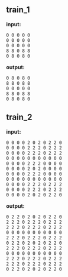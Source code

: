 
## train_1

**input:**
```
0 0 0 0 0
0 0 0 0 0
0 0 0 0 0
8 8 0 8 8
0 8 0 8 0
```


**output:**
```
0 8 0 8 0
8 8 0 8 8
0 0 0 0 0
8 8 0 8 8
0 8 0 8 0
```


## train_2

**input:**
```
0 0 0 0 2 0 2 0 2 2 0
0 0 0 0 2 2 2 0 2 2 2
0 0 0 0 2 2 2 0 2 2 2
0 0 0 0 0 0 0 0 0 0 0
0 0 0 0 2 2 2 0 0 0 0
0 0 0 0 2 0 2 0 0 0 0
0 0 0 0 2 2 2 0 0 0 0
0 0 0 0 0 0 0 0 0 0 0
0 0 0 0 2 2 2 0 2 2 2
0 0 0 0 2 2 2 0 2 2 2
0 0 0 0 2 0 2 0 2 2 0
```


**output:**
```
0 2 2 0 2 0 2 0 2 2 0
2 2 2 0 2 2 2 0 2 2 2
2 2 2 0 2 2 2 0 2 2 2
0 0 0 0 0 0 0 0 0 0 0
2 2 2 0 2 2 2 0 2 2 2
0 2 2 0 2 0 2 0 2 2 0
2 2 2 0 2 2 2 0 2 2 2
0 0 0 0 0 0 0 0 0 0 0
2 2 2 0 2 2 2 0 2 2 2
2 2 2 0 2 2 2 0 2 2 2
0 2 2 0 2 0 2 0 2 2 0
```

